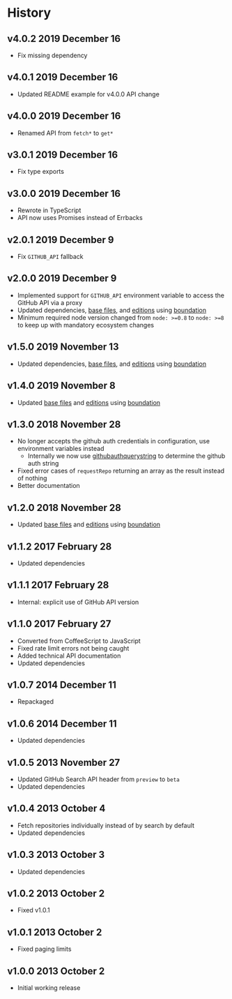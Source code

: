 # History

## v4.0.2 2019 December 16

-   Fix missing dependency

## v4.0.1 2019 December 16

-   Updated README example for v4.0.0 API change

## v4.0.0 2019 December 16

-   Renamed API from `fetch*` to `get*`

## v3.0.1 2019 December 16

-   Fix type exports

## v3.0.0 2019 December 16

-   Rewrote in TypeScript
-   API now uses Promises instead of Errbacks

## v2.0.1 2019 December 9

-   Fix `GITHUB_API` fallback

## v2.0.0 2019 December 9

-   Implemented support for `GITHUB_API` environment variable to access the GitHub API via a proxy
-   Updated dependencies, [base files](https://github.com/bevry/base), and [editions](https://editions.bevry.me) using [boundation](https://github.com/bevry/boundation)
-   Minimum required node version changed from `node: >=0.8` to `node: >=8` to keep up with mandatory ecosystem changes

## v1.5.0 2019 November 13

-   Updated dependencies, [base files](https://github.com/bevry/base), and [editions](https://editions.bevry.me) using [boundation](https://github.com/bevry/boundation)

## v1.4.0 2019 November 8

-   Updated [base files](https://github.com/bevry/base) and [editions](https://editions.bevry.me) using [boundation](https://github.com/bevry/boundation)

## v1.3.0 2018 November 28

-   No longer accepts the github auth credentials in configuration, use environment variables instead
    -   Internally we now use [githubauthquerystring](https://github.com/bevry/githubauthquerystring) to determine the github auth string
-   Fixed error cases of `requestRepo` returning an array as the result instead of nothing
-   Better documentation

## v1.2.0 2018 November 28

-   Updated [base files](https://github.com/bevry/base) and [editions](https://editions.bevry.me) using [boundation](https://github.com/bevry/boundation)

## v1.1.2 2017 February 28

-   Updated dependencies

## v1.1.1 2017 February 28

-   Internal: explicit use of GitHub API version

## v1.1.0 2017 February 27

-   Converted from CoffeeScript to JavaScript
-   Fixed rate limit errors not being caught
-   Added technical API documentation
-   Updated dependencies

## v1.0.7 2014 December 11

-   Repackaged

## v1.0.6 2014 December 11

-   Updated dependencies

## v1.0.5 2013 November 27

-   Updated GitHub Search API header from `preview` to `beta`
-   Updated dependencies

## v1.0.4 2013 October 4

-   Fetch repositories individually instead of by search by default
-   Updated dependencies

## v1.0.3 2013 October 3

-   Updated dependencies

## v1.0.2 2013 October 2

-   Fixed v1.0.1

## v1.0.1 2013 October 2

-   Fixed paging limits

## v1.0.0 2013 October 2

-   Initial working release
